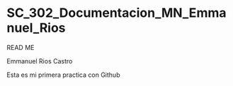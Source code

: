 # SC_302_Documentacion_MN_Emmanuel_Rios

READ ME

Emmanuel Rios Castro


Esta es mi primera practica con Github

